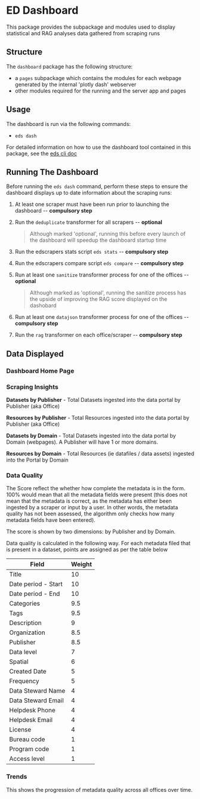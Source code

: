 # ED Dashboard

This package provides the subpackage and modules used to display statistical and RAG analyses data gathered from scraping runs


## Structure

The `dashboard` package has the following structure:

- a `pages` subpackage which contains the modules for each webpage generated by the internal 'plotly dash' webserver
- other modules required for the running and the server app and pages
  

## Usage

The dashboard is run via the following commands:

- `eds dash`

For detailed information on how to use the dashboard tool contained in this package, see the [eds cli doc](../../README.md)


## Running The Dashboard

Before running the `eds dash` command, perform these steps to ensure the dashboard displays up to date information about the scraping runs:

1. At least one scraper must have been run prior to launching the dashboard -- **compulsory step**

2. Run the `deduplicate`  transformer for all scrapers -- **optional**
    > Although marked 'optional', running this before every launch of the dashboard will speedup the dashboard startup time

3. Run the edscrapers stats script `eds stats` -- **compulsory step**

4. Run the edscrapers compare script `eds compare` -- **compulsory step**

5. Run at least one `sanitize` transformer process for one of the offices -- **optional**
    > Although marked as 'optional', running the sanitize process has the upside of improving the RAG score displayed on the dashobard

6. Run at least one `datajson` transformer process for one of the offices -- **compulsory step**

7. Run the `rag` transformer on each office/scraper -- **compulsory step**

## Data Displayed

### Dashboard Home Page

### Scraping Insights

**Datasets by Publisher** - Total Datasets ingested into the data portal by Publisher (aka Office)   

**Resources by Publisher** - Total Resources ingested into the data portal by Publisher (aka Office)

**Datasets by Domain** - Total Datasets ingested into the data portal by Domain (webpages). A Publisher will have 1 or more domains. 

**Resources by Domain** - Total Resources (ie datafiles / data assets) ingested into the Portal by Domain 

### Data Quality

The Score reflect the whether how complete the metadata is in the form. 100% would mean that all the metadata fields were present (this does not mean that the metadata is correct, as the metadata has either been ingested by a scraper or input by a user. In other words, the metadata quality has not been assessed, the algorithm only checks how many metadata fields have been entered). 

The score is shown by two dimensions: by Publisher and by Domain.

Data quality is calculated in the following way. For each metadata filed that is present in a dataset, points are assigned as per the table below

| Field | Weight |
| -------- | -------- | 
| Title     | 10     | 
| Date period - Start | 10 |
| Date period - End   | 10 |
| Categories | 9.5 |
| Tags | 9.5 |
| Description | 9 |
| Organization | 8.5 |
| Publisher | 8.5 |
| Data level | 7 |
| Spatial | 6 |
| Created Date | 5 |
| Frequency | 5 |
| Data Steward Name | 4 |
| Data Steward Email | 4 |
| Helpdesk Phone | 4 |
| Helpdesk Email | 4 |
| License | 4 |
| Bureau code | 1 |
| Program code | 1 |
| Access level | 1 |

### Trends

This shows the progression of metadata quality across all offices over time.

